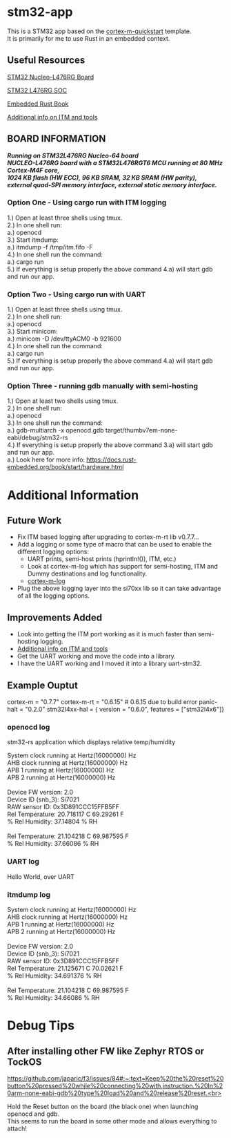# stm32-app
This is a STM32 app based on the [cortex-m-quickstart](https://github.com/rust-embedded/cortex-m-quickstart) template.<br>
It is primarily for me to use Rust in an embedded context.<br>

## Useful Resources
[STM32 Nucleo-L476RG Board](https://www.st.com/content/st_com/en/products/evaluation-tools/product-evaluation-tools/mcu-mpu-eval-tools/stm32-mcu-mpu-eval-tools/stm32-nucleo-boards/nucleo-l476rg.html)

[STM32 L476RG SOC](https://www.st.com/en/microcontrollers-microprocessors/stm32l476rg.html#documentation)

[Embedded Rust Book](https://docs.rust-embedded.org/book/start/hardware.html)

[Additional info on ITM and tools](https://docs.rs/itm/0.2.1/itm/)

## BOARD INFORMATION
 ***Running on STM32L476RG Nucleo-64 board***<br>
 ***NUCLEO-L476RG board with a STM32L476RGT6 MCU running at 80 MHz Cortex-M4F core,***<br>
 ***1024 KB flash (HW ECC), 96 KB SRAM, 32 KB SRAM (HW parity),***<br>
 ***external quad-SPI memory interface, external static memory interface.***<br>

### Option One - Using cargo run with ITM logging<br>
1.) Open at least three shells using tmux.<br>
2.) In one shell run:<br>
    a.) openocd<br>
3.) Start itmdump:<br>
    a.) itmdump -f /tmp/itm.fifo -F<br>
4.) In one shell run the command:<br>
    a.) cargo run<br>
5.) If everything is setup properly the above command 4.a) will start gdb and run our app.<br>

### Option Two - Using cargo run with UART<br>
1.) Open at least three shells using tmux.<br>
2.) In one shell run:<br>
    a.) openocd<br>
3.) Start minicom:<br>
    a.) minicom -D /dev/ttyACM0 -b 921600<br>
4.) In one shell run the command:<br>
    a.) cargo run<br>
5.) If everything is setup properly the above command 4.a) will start gdb and run our app.<br>

### Option Three - running gdb manually with semi-hosting <br>
1.) Open at least two shells using tmux.<br>
2.) In one shell run:<br>
    a.) openocd<br>
3.) In one shell run the command:<br>
    a.) gdb-multiarch -x openocd.gdb target/thumbv7em-none-eabi/debug/stm32-rs<br>
4.) If everything is setup properly the above command 3.a) will start gdb and run our app.<br>
    a.) Look here for more info: https://docs.rust-embedded.org/book/start/hardware.html<br>

# Additional Information

## Future Work
* Fix ITM based logging after upgrading to cortex-m-rt lib v0.7.7...
* Add a logging or some type of macro that can be used to enable the different logging options:<br>
    * UART prints, semi-host prints (hprintln!()), ITM, etc.)<br>
    * Look at cortex-m-log which has support for semi-hosting, ITM and Dummy destinations and log functionality.
    * [cortex-m-log](https://github.com/DoumanAsh/cortex-m-log)
* Plug the above logging layer into the si70xx lib so it can take advantage of all the logging options.<br>

## Improvements Added
* Look into getting the ITM port working as it is much faster than semi-hosting logging.<br>
* [Additional info on ITM and tools](https://docs.rs/itm/0.2.1/itm/)<br>
* Get the UART working and move the code into a library. <br>
* I have the UART working and I moved it into a library uart-stm32.<br>

## Example Ouptut
cortex-m = "0.7.7"
cortex-m-rt = "0.6.15" # 0.6.15 due to build error
panic-halt = "0.2.0"
stm32l4xx-hal = { version = "0.6.0", features = ["stm32l4x6"]}
### openocd log
stm32-rs application which displays relative temp/humidity<br>

System clock running at Hertz(16000000) Hz<br>
AHB clock running at Hertz(16000000) Hz<br>
APB 1 running at Hertz(16000000) Hz<br>
APB 2 running at Hertz(16000000) Hz<br>
<br>
Device FW version: 2.0<br>
Device ID (snb_3): Si7021<br>
RAW sensor ID: 0x3D891CCC15FFB5FF<br>
Rel Temperature: 20.718117 C 69.29261 F<br>
% Rel Humidity: 37.14804 % RH<br>
<br>
Rel Temperature: 21.104218 C 69.987595 F<br>
% Rel Humidity: 37.66086 % RH<br>

### UART log
Hello World, over UART<br>

### itmdump log
System clock running at Hertz(16000000) Hz<br>
AHB clock running at Hertz(16000000) Hz<br>
APB 1 running at Hertz(16000000) Hz<br>
APB 2 running at Hertz(16000000) Hz<br>
<br>
Device FW version: 2.0<br>
Device ID (snb_3): Si7021<br>
RAW sensor ID: 0x3D891CCC15FFB5FF<br>
Rel Temperature: 21.125671 C 70.02621 F<br>
% Rel Humidity: 34.691376 % RH<br>
<br>
Rel Temperature: 21.104218 C 69.987595 F<br>
% Rel Humidity: 34.66086 % RH<br>

# Debug Tips
## After installing other FW like Zephyr RTOS or TockOS
https://github.com/japaric/f3/issues/84#:~:text=Keep%20the%20reset%20button%20pressed%20while%20connecting%20with,instruction.%20In%20arm-none-eabi-gdb%20type%20load%20and%20release%20reset.<br>

Hold the Reset button on the board (the black one) when launching openocd and gdb.<br>
This seems to run the board in some other mode and allows everything to attach!<br>
